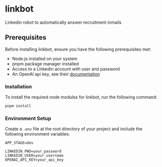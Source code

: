 # linkbot

Linkedin robot to automatically answer recruitment inmails

## Prerequisites

Before installing linkbot, ensure you have the following prerequisites met:

- Node.js installed on your system
- pnpm package manager installed
- Access to a Linkedin account with user and password
- An OpenAI api key, see their [documentation](https://platform.openai.com/docs/api-reference/authentication)

### Installation

To install the required node modules for linkbot, run the following command:

```sh
pnpm install
```

### Environment Setup

Create a `.env` file at the root directory of your project and include the following environment variables:

```
APP_STAGE=dev

LINKEDIN_PWD=your_password
LINKEDIN_USER=your_username
OPENAI_API_KEY=your_api_key

```
